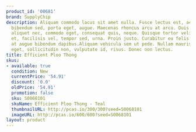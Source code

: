 ```yaml
---
product_id: '00681'
brand: SupplyChip
description: Aliquam commodo lacus sit amet nulla. Fusce lectus est, accumsan ac,
  bibendum sed, porta eget, augue. Maecenas rhoncus arcu at arcu. Duis sapien sem,
  aliquet nec, commodo eget, consequat quis, neque. Quisque tortor velit, scelerisque
  et, facilisis vel, tempor sed, urna. Proin justo. Curabitur eu felis. Nunc sed lacus
  at augue bibendum dapibus.Aliquam vehicula sem ut pede. Nullam mauris orci, porttitor
  eget, sollicitudin non, vulputate id, risus. Donec non lectus.
title: Efficient Ploo Thong
skus:
- available: true
  condition: New
  currentPrice: '54.91'
  discount: '0.0'
  oldPrice: '54.91'
  promotion: false
  sku: S0068101
  skuName: Efficient Ploo Thong - Teal
  thumbnailURL: http://pcas.io/300/300?seed=S0068101
  imageURL: http://pcas.io/600/600?seed=S0068101
layout: product
---
```

